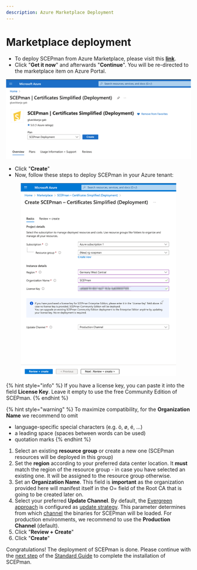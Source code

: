 ```yaml
---
description: Azure Marketplace Deployment
---
```


# Marketplace deployment

* To deploy SCEPman from Azure Marketplace, please visit this [**link**](https://azuremarketplace.microsoft.com/en-us/marketplace/apps/glueckkanja-gabag.scepman?tab=Overview).&#x20;
* Click "**Get it now**" and afterwards "**Continue**". You will be re-directed to the marketplace item on Azure Portal.

![](<../../.gitbook/assets/image (3).png>)

* Click "**Create**"
* Now, follow these steps to deploy SCEPman in your Azure tenant:

<figure><img src="../../.gitbook/assets/Screenshot_2022-11-25_at_09_30_00.png" alt=""><figcaption></figcaption></figure>

{% hint style="info" %}
If you have a license key, you can paste it into the field **License Key**. Leave it empty to use the free Community Edition of SCEPman.
{% endhint %}

{% hint style="warning" %}
To maximize compatibility, for the **Organization Name** we recommend to omit

* language-specific special characters (e.g. ö, ø, é, ...)
* a leading space (spaces between words can be used)
* quotation marks
{% endhint %}

1. Select an existing **resource group** or create a new one (SCEPman resources will be deployed in this group)
2. Set the **region** according to your preferred data center location. It **must** match the region of the resource group - in case you have selected an existing one. It will be assigned to the resource group otherwise.
3. Set an **Organization Name**. This field is **important** as the organization provided here will manifest itself in the O= field of the Root CA that is going to be created later on.&#x20;
4. Select your preferred **Update Channel**. By default, the [Evergreen approach](../../advanced-configuration/update-strategy.md#evergreen-approach) is configured as [update strategy](../../advanced-configuration/update-strategy.md). This parameter determines from which [channel](../../advanced-configuration/application-artifacts.md) the binaries for SCEPman will be loaded. For production environments, we recommend to use the **Production Channel** (default).
5. Click "**Review + Create**"
6. Click "**Create**"

Congratulations! The deployment of SCEPman is done. Please continue with the [next step](../deployment-guides/community-guide.md#step-2-perform-post-deployment-steps-permission-assignments) of the [Standard Guide](../deployment-guides/community-guide.md) to complete the installation of SCEPman.
